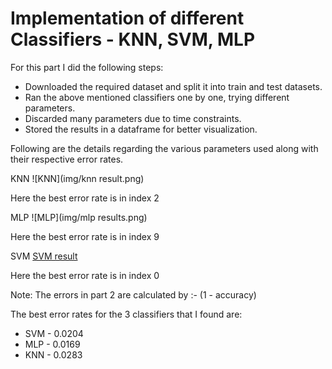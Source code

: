 # Implementation of different Classifiers - KNN, SVM, MLP

For this part I did the following steps:
- Downloaded the required dataset and split it into train and test datasets.
- Ran the above mentioned classifiers one by one, trying different parameters.
- Discarded many parameters due to time constraints.
- Stored the results in a dataframe for better visualization.

Following are the details regarding the various parameters used along with their respective error rates.

KNN
![KNN](img/knn result.png)

Here the best error rate is in index 2

MLP
![MLP](img/mlp results.png)

Here the best error rate is in index 9

SVM
[SVM result](https://github.com/Harshil2001/Neural-Networks-K-nearest-neighbors-and-SVMs/blob/main/img/svm%20results.png)

Here the best error rate is in index 0

Note: The errors in part 2 are calculated by :- (1 - accuracy)

The best error rates for the 3 classifiers that I found are:
- SVM - 0.0204
- MLP - 0.0169
- KNN - 0.0283
